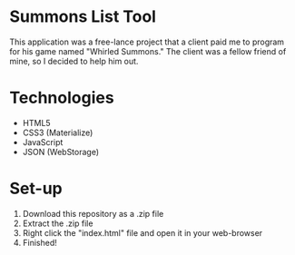 # Summons List Tool
This application was a free-lance project that a client paid me to program for his game named "Whirled Summons."
The client was a fellow friend of mine, so I decided to help him out.

# Technologies
- HTML5
- CSS3 (Materialize)
- JavaScript
- JSON (WebStorage)

# Set-up
1. Download this repository as a .zip file  
2. Extract the .zip file  
3. Right click the "index.html" file and open it in your web-browser  
4. Finished!
